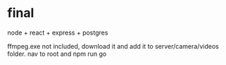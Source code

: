 # final
node + react + express + postgres

ffmpeg.exe not included, download it  and add it to server/camera/videos folder. 
nav to root and npm run go


